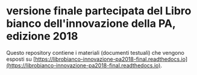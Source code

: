 # versione finale partecipata del Libro bianco dell'innovazione della PA, edizione 2018



Questo repository contiene i materiali (documenti testuali) che vengono esposti su [https://librobianco-innovazione-pa2018-final.readthedocs.io](https://librobianco-innovazione-pa2018-final.readthedocs.io). 





